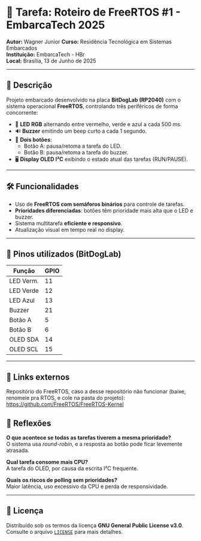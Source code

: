 # 🎯 Tarefa: Roteiro de FreeRTOS #1 - EmbarcaTech 2025

**Autor:** Wagner Junior
**Curso:** Residência Tecnológica em Sistemas Embarcados  
**Instituição:** EmbarcaTech - HBr  
**Local:** Brasília, 13 de Junho de 2025  

---

## 🧠 Descrição

Projeto embarcado desenvolvido na placa **BitDogLab (RP2040)** com o sistema operacional **FreeRTOS**, controlando três periféricos de forma concorrente:

- 🔴 **LED RGB** alternando entre vermelho, verde e azul a cada 500 ms.
- 🔊 **Buzzer** emitindo um beep curto a cada 1 segundo.
- 🔘 **Dois botões**:
  - Botão A: pausa/retoma a tarefa do LED.
  - Botão B: pausa/retoma a tarefa do buzzer.
- 🖥️ **Display OLED I²C** exibindo o estado atual das tarefas (RUN/PAUSE).

---

## 🛠️ Funcionalidades

- Uso de **FreeRTOS com semáforos binários** para controle de tarefas.
- **Prioridades diferenciadas**: botões têm prioridade mais alta que o LED e buzzer.
- Sistema multitarefa **eficiente e responsivo**.
- Atualização visual em tempo real no display.

---

## 📐 Pinos utilizados (BitDogLab)

| Função     | GPIO |
|------------|------|
| LED Verm.  | 11   |
| LED Verde  | 12   |
| LED Azul   | 13   |
| Buzzer     | 21   |
| Botão A    | 5    |
| Botão B    | 6    |
| OLED SDA   | 14   |
| OLED SCL   | 15   |

---

## 🔗 Links externos

Repositório do FreeRTOS, caso a desse repositório não funcionar (baixe, renomeie pra RTOS, e cole na pasta do projeto): https://github.com/FreeRTOS/FreeRTOS-Kernel

## 🧪 Reflexões

**O que acontece se todas as tarefas tiverem a mesma prioridade?**  
O sistema usa *round-robin*, e a resposta ao botão pode ficar levemente atrasada.

**Qual tarefa consome mais CPU?**  
A tarefa do OLED, por causa da escrita I²C frequente.

**Quais os riscos de polling sem prioridades?**  
Maior latência, uso excessivo da CPU e perda de responsividade.

---

## 📜 Licença

Distribuído sob os termos da licença **GNU General Public License v3.0**.  
Consulte o arquivo [`LICENSE`](https://www.gnu.org/licenses/gpl-3.0.html) para mais detalhes.
